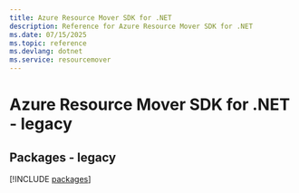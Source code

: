 ```yaml
---
title: Azure Resource Mover SDK for .NET
description: Reference for Azure Resource Mover SDK for .NET
ms.date: 07/15/2025
ms.topic: reference
ms.devlang: dotnet
ms.service: resourcemover
---
```

# Azure Resource Mover SDK for .NET - legacy
## Packages - legacy
[!INCLUDE [packages](resource-mover-index.md)]
